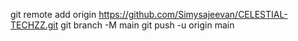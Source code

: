 git remote add origin https://github.com/Simysajeevan/CELESTIAL-TECHZZ.git
git branch -M main
git push -u origin main
